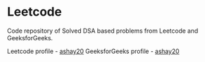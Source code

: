 # Leetcode

Code repository of Solved DSA based problems from Leetcode and GeeksforGeeks.

Leetcode profile - [ashay20](https://leetcode.com/ashay20/)
GeeksforGeeks profile - [ashay20](https://auth.geeksforgeeks.org/user/ashay20/practice/)
